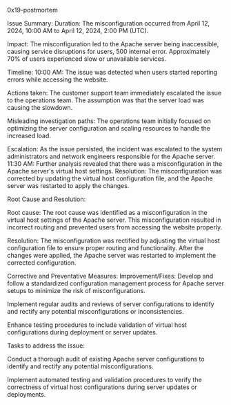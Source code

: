 0x19-postmortem



Issue Summary:
Duration: The misconfiguration occurred from April 12, 2024, 10:00 AM to April 12, 2024, 2:00 PM (UTC).

Impact: The misconfiguration led to the Apache server being inaccessible, causing service disruptions for users, 500 internal error. Approximately 70% of users experienced slow or unavailable services.


Timeline:
10:00 AM: The issue was detected when users started reporting errors while accessing the website.

Actions taken: The customer support team immediately escalated the issue to the operations team. The assumption was that the server load was causing the slowdown.

Misleading investigation paths: The operations team initially focused on optimizing the server configuration and scaling resources to handle the increased load.

Escalation: As the issue persisted, the incident was escalated to the system administrators and network engineers responsible for the Apache server.
11:30 AM: Further analysis revealed that there was a misconfiguration in the Apache server's virtual host settings.
Resolution: The misconfiguration was corrected by updating the virtual host configuration file, and the Apache server was restarted to apply the changes.

Root Cause and Resolution:

Root cause: The root cause was identified as a misconfiguration in the virtual host settings of the Apache server. This misconfiguration resulted in incorrect routing and prevented users from accessing the website properly.

Resolution: The misconfiguration was rectified by adjusting the virtual host configuration file to ensure proper routing and functionality. After the changes were applied, the Apache server was restarted to implement the corrected configuration.


Corrective and Preventative Measures:
Improvement/Fixes:
Develop and follow a standardized configuration management process for Apache server setups to minimize the risk of misconfigurations.

Implement regular audits and reviews of server configurations to identify and rectify any potential misconfigurations or inconsistencies.

Enhance testing procedures to include validation of virtual host configurations during deployment or server updates.

Tasks to address the issue:

Conduct a thorough audit of existing Apache server configurations to identify and rectify any potential misconfigurations.

Implement automated testing and validation procedures to verify the correctness of virtual host configurations during server updates or deployments.



